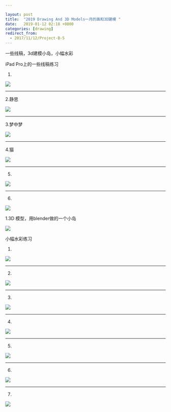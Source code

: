 ```yaml
---

layout: post
title:  "2019 Drawing And 3D Models一月的画和3D建模 "
date:   2019-01-12 02:18 +0800
categories: [drawing]
redirect_from:
  - 2017/11/12/Project-B-5
---
```


一些线稿，3d建模小岛，小幅水彩

iPad Pro上的一些线稿练习

1.

![](https://wx1.sinaimg.cn/mw690/698f3196gy1fl8qpdppvtj21kw23wdqf.jpg)



------



2.静思

![](https://wx1.sinaimg.cn/mw690/698f3196gy1fl8qpf702gj21kw16ngpx.jpg)



------



3.梦中梦

![](https://wx2.sinaimg.cn/mw690/698f3196gy1flep70brqaj21kw16n7hf.jpg)



------



4.猫

![](https://wx3.sinaimg.cn/mw690/698f3196gy1fl8qpgrlu1j21kw16n49t.jpg)

------



5.

![](https://wx4.sinaimg.cn/mw690/698f3196gy1fl8qpfw1a6j21kw1kwte9.jpg)



------



6.

![](http://wx3.sinaimg.cn/mw690/698f3196gy1g0qhhr8yy3j20u00u0guj.jpg)









1.3D 模型，用blender做的一个小岛

![](http://wx4.sinaimg.cn/large/698f3196gy1g0qoo9s30hg20zk0k0kjy.gif)















小幅水彩练习



1.

![](https://wx3.sinaimg.cn/mw690/698f3196gy1g0qpr6epz5j20u01404qq.jpg)





------



2.

![](https://wx2.sinaimg.cn/mw690/698f3196gy1g0qpr5lq6kj20u00u07bu.jpg)





------



3.

![](https://wx1.sinaimg.cn/mw690/698f3196gy1g0qpvdo0cbj20u0140npd.jpg)





------



4.

![](https://wx1.sinaimg.cn/mw690/698f3196gy1g0qpvc2k6uj20u00u0kjl.jpg)





------



5.

![](https://wx4.sinaimg.cn/mw690/698f3196gy1g0qpvdeywhj20u0140qv5.jpg)





------



6.

![](https://wx3.sinaimg.cn/mw690/698f3196gy1g0qpvdm75sj20u00u0npd.jpg)



------



7.

![](https://wx3.sinaimg.cn/mw690/698f3196gy1g0qpvdsv50j20u0140qv5.jpg)

